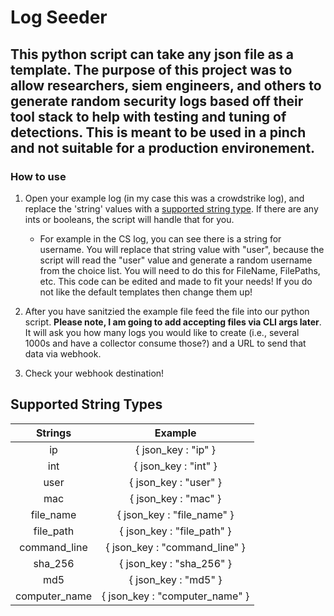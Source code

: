 # Log Seeder

## This python script can take any json file as a template. The purpose of this project was to allow researchers, siem engineers, and others to generate random security logs based off their tool stack to help with testing and tuning of detections. This is meant to be used in a pinch and not suitable for a production environement. 

### How to use

1. Open your example log (in my case this was a crowdstrike log), and replace the 'string' values with a [supported string type](#supported-string-types). If there are any ints or booleans, the script will handle that for you. 
    - For example in the CS log, you can see there is a string for username. You will replace that string value with "user", because the script will read the "user" value and generate a random username from the choice list. You will need to do this for FileName, FilePaths, etc. This code can be edited and made to fit your needs! If you do not like the default templates then change them up!

2. After you have sanitzied the example file feed the file into our python script. **Please note, I am going to add accepting files via CLI args later**. It will ask you how many logs you would like to create (i.e., several 1000s and have a collector consume those?) and a URL to send that data via webhook. 


3. Check your webhook destination! 





## Supported String Types
| Strings | Example | 
| :-------------: |:-------------:|
ip | { json_key : "ip" }
int | { json_key : "int" }
user | { json_key : "user" }
mac | { json_key : "mac" }
file_name | { json_key : "file_name" }
file_path | { json_key : "file_path" }
command_line | { json_key : "command_line" }
sha_256 | { json_key : "sha_256" }
md5 | { json_key : "md5" }
computer_name | { json_key : "computer_name" }